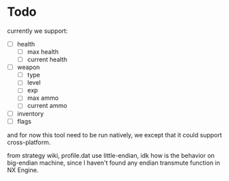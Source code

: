 # Todo

currently we support:

- [ ] health
  - [ ] max health
  - [ ] current health
- [ ] weapon
  - [ ] type
  - [ ] level
  - [ ] exp
  - [ ] max ammo
  - [ ] current ammo
- [ ] inventory
- [ ] flags

and for now this tool need to be run natively,
we except that it could support cross-platform.

from strategy wiki, profile.dat use little-endian,
idk how is the behavior on big-endian machine, since I haven't found any
endian transmute function in NX Engine.

